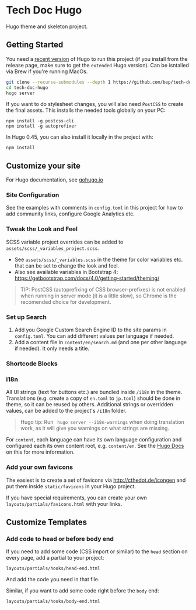 # Tech Doc Hugo

Hugo theme and skeleton project.

## Getting Started

You need a [recent version](https://github.com/gohugoio/hugo/releases) of Hugo to run this project (if you install from the release page, make sure to get the `extended` Hugo version). Can be isntalled via Brew if you're running MacOs.

```bash
git clone --recurse-submodules --depth 1 https://github.com/bep/tech-doc-hugo.git
cd tech-doc-hugo
hugo server
```

If you want to do stylesheet changes, you will also need `PostCSS` to create the final assets. This installs the needed tools globally on your PC:

```
npm install -g postcss-cli
npm install -g autoprefixer
```

In Hugo 0.45, you can also install it locally in the project with:

```
npm install
````

## Customize your site

For Hugo documentation, see [gohugo.io](https://gohugo.io/)

### Site Configuration

See the examples with comments in `config.toml` in this project for how to add community links, configure Google Analytics etc.

### Tweak the Look and Feel

SCSS variable project overrides can be added to `assets/scss/_variables_project.scss`.

* See `assets/scss/_variables.scss` in the theme for color variables etc. that can be set to change the look and feel.
* Also see available variables in Bootstrap 4: https://getbootstrap.com/docs/4.0/getting-started/theming/

> TIP: PostCSS (autoprefixing of CSS browser-prefixes) is not enabled when running in server mode (it is a little slow), so Chrome is the recomended choice for development.

### Set up Search

1. Add you Google Custom Search Engine ID to the site params in `config.toml`. You can add different values per language if needed.
2. Add a content file in `content/en/search.md` (and one per other language if needed). It only needs a title.


### Shortcode Blocks


### i18n

All UI strings (text for buttons etc.) are bundled inside `/i18n` in the theme. Translations (e.g. create a copy of `en.toml` to `jp.toml`) should be done in theme, so it can be reused by others. Additional strings or overridden values, can be added to the project's `/i18n` folder.

> Hugo tip: Run ` hugo server --i18n-warnings` when doing translation work, as it will give you warnings on what strings are missing.

For `content`, each language can have its own language configuration and configured each its own content root, e.g. `content/en`. See the [Hugo Docs](https://gohugo.io/content-management/multilingual) on this for more information.


### Add your own favicons

The easiest is to create a set of favicons via http://cthedot.de/icongen and put them inside `static/favicons` in your Hugo project.

If you have special requirements, you can create your own `layouts/partials/favicons.html` with your links.

## Customize Templates

### Add code to head or before body end

If you need to add some code (CSS import or similar) to the `head` section on every page, add a partial to your project:

```
layouts/partials/hooks/head-end.html
```

And add the code you need in that file.

Similar, if you want to add some code right before the `body` end:

```
layouts/partials/hooks/body-end.html
```



